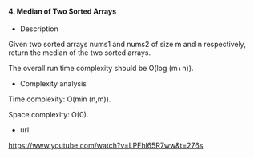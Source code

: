 #### 4. Median of Two Sorted Arrays

* Description

Given two sorted arrays nums1 and nums2 of size m and n respectively, return the median of the two sorted arrays.

The overall run time complexity should be O(log (m+n)).

* Complexity analysis

Time complexity: O(min (n,m)).

Space complexity: O(0).

* url

https://www.youtube.com/watch?v=LPFhl65R7ww&t=276s